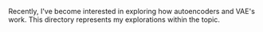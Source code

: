 Recently, I've become interested
in exploring how autoencoders
and VAE's work.  This directory represents my explorations
within the topic.